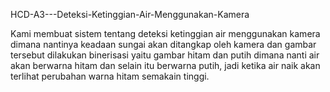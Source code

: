 HCD-A3---Deteksi-Ketinggian-Air-Menggunakan-Kamera

Kami membuat sistem tentang deteksi ketinggian air menggunakan kamera dimana nantinya keadaan sungai akan ditangkap oleh kamera dan gambar tersebut dilakukan binerisasi yaitu gambar hitam dan putih dimana nanti air akan berwarna hitam dan selain itu berwarna putih, jadi ketika air naik akan terlihat perubahan warna hitam semakain tinggi.
